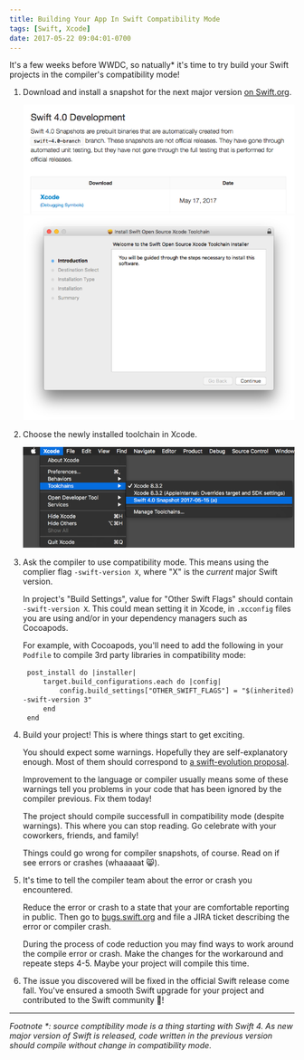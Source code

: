 ```yaml
---
title: Building Your App In Swift Compatibility Mode
tags: [Swift, Xcode]
date: 2017-05-22 09:04:01-0700
---
```


It's a few weeks before WWDC, so natually* it's time to try build your Swift
projects in the compiler's compatibility mode!

1. Download and install a snapshot for the next major version [on
   Swift.org](https://swift.org/download/).

    ![download swift toolchain](/assets/2017/05/download-swift-snapshot.png)
    ![install swift toolchain](/assets/2017/05/install-swift-snapshot.png)

2. Choose the newly installed toolchain in Xcode.

    ![choose swift toolchain in Xcode](/assets/2017/05/choose-toolchain.png)

3. Ask the compiler to use compatibility mode. This means using the complier
   flag `-swift-version X`, where "X" is the _current_ major Swift version.

    In project's "Build Settings", value for "Other Swift Flags" should
    contain `-swift-version X`. This could mean setting it in Xcode, in
    `.xcconfig` files you are using and/or in your dependency managers such
    as Cocoapods.

    For example, with Cocoapods, you'll need to add the following in your
    `Podfile` to compile 3rd party libraries in compatibility mode:

        post_install do |installer|
            target.build_configurations.each do |config|
                config.build_settings["OTHER_SWIFT_FLAGS"] = "$(inherited) -swift-version 3"
            end
        end

4. Build your project! This is where things start to get exciting.

   You should expect some warnings. Hopefully they are self-explanatory
   enough. Most of them should correspond to [a swift-evolution
   proposal](https://apple.github.io/swift-evolution/).

   Improvement to the language or compiler usually means some of these
   warnings tell you problems in your code that has been ignored by the
   compiler previous. Fix them today!

   The project should compile successfull in compatibility mode (despite
   warnings). This where you can stop reading. Go celebrate with your
   coworkers, friends, and family!

   Things could go wrong for compiler snapshots, of course. Read on if see
   errors or crashes (whaaaaat 😸).

5. It's time to tell the compiler team about the error or crash you encountered.

   Reduce the error or crash to a state that your are comfortable reporting in
   public. Then go to [bugs.swift.org](https://bugs.swift.org) and file a JIRA
   ticket describing the error or compiler crash.

   During the process of code reduction you may find ways to work around the
   compile error or crash. Make the changes for the workaround and repeate
   steps 4-5. Maybe your project will compile this time.

6. The issue you discovered will be fixed in the official Swift release come
   fall. You've ensured a smooth Swift upgrade for your project and contributed
   to the Swift community 🎉!

---

_Footnote *: source comptibility mode is a thing starting with Swift 4. As new
major version of Swift is released, code written in the previous version should
compile without change in compatibility mode._
